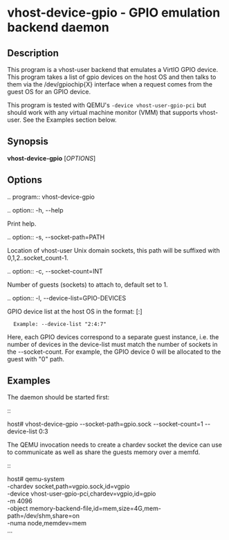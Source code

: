 # vhost-device-gpio - GPIO emulation backend daemon

## Description
This program is a vhost-user backend that emulates a VirtIO GPIO device. This
program takes a list of gpio devices on the host OS and then talks to them via
the /dev/gpiochip{X} interface when a request comes from the guest OS for an
GPIO device.

This program is tested with QEMU's `-device vhost-user-gpio-pci` but should
work with any virtual machine monitor (VMM) that supports vhost-user. See the
Examples section below.

## Synopsis

**vhost-device-gpio** [*OPTIONS*]

## Options

.. program:: vhost-device-gpio

.. option:: -h, --help

  Print help.

.. option:: -s, --socket-path=PATH

  Location of vhost-user Unix domain sockets, this path will be suffixed with
  0,1,2..socket_count-1.

.. option:: -c, --socket-count=INT

  Number of guests (sockets) to attach to, default set to 1.

.. option:: -l, --device-list=GPIO-DEVICES

  GPIO device list at the host OS in the format:
      <device1>[:<device2>]

      Example: --device-list "2:4:7"

  Here, each GPIO devices correspond to a separate guest instance, i.e. the
  number of devices in the device-list must match the number of sockets in the
  --socket-count. For example, the GPIO device 0 will be allocated to the guest
  with "<socket-path>0" path.

## Examples

The daemon should be started first:

::

  host# vhost-device-gpio --socket-path=gpio.sock --socket-count=1 --device-list 0:3

The QEMU invocation needs to create a chardev socket the device can
use to communicate as well as share the guests memory over a memfd.

::

  host# qemu-system \
      -chardev socket,path=vgpio.sock,id=vgpio \
      -device vhost-user-gpio-pci,chardev=vgpio,id=gpio \
      -m 4096 \
      -object memory-backend-file,id=mem,size=4G,mem-path=/dev/shm,share=on \
      -numa node,memdev=mem \
      ...
